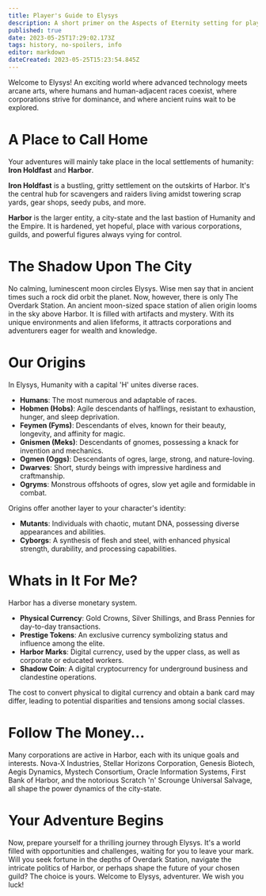 ```yaml
---
title: Player's Guide to Elysys
description: A short primer on the Aspects of Eternity setting for players
published: true
date: 2023-05-25T17:29:02.173Z
tags: history, no-spoilers, info
editor: markdown
dateCreated: 2023-05-25T15:23:54.845Z
---
```


Welcome to Elysys! An exciting world where advanced technology meets arcane arts, where humans and human-adjacent races coexist, where corporations strive for dominance, and where ancient ruins wait to be explored.

# **A Place to Call Home**

Your adventures will mainly take place in the local settlements of humanity: **Iron Holdfast** and **Harbor**.

**Iron Holdfast** is a bustling, gritty settlement on the outskirts of Harbor. It's the central hub for scavengers and raiders living amidst towering scrap yards, gear shops, seedy pubs, and more. 

**Harbor** is the larger entity, a city-state and the last bastion of Humanity and the Empire. It is hardened, yet hopeful, place with various corporations, guilds, and powerful figures always vying for control.

# **The Shadow Upon The City**

No calming, luminescent moon circles Elysys. Wise men say that in ancient times such a rock did orbit the planet. Now, however, there is only The Overdark Station. An ancient moon-sized space station of alien origin looms in the sky above Harbor. It is filled with artifacts and mystery. With its unique environments and alien lifeforms, it attracts corporations and adventurers eager for wealth and knowledge.

# **Our Origins**

In Elysys, Humanity with a capital 'H' unites diverse races. 

- **Humans**: The most numerous and adaptable of races.
- **Hobmen (Hobs)**: Agile descendants of halflings, resistant to exhaustion, hunger, and sleep deprivation.
- **Feymen (Fyms)**: Descendants of elves, known for their beauty, longevity, and affinity for magic.
- **Gnismen (Meks)**: Descendants of gnomes, possessing a knack for invention and mechanics.
- **Ogmen (Oggs)**: Descendants of ogres, large, strong, and nature-loving.
- **Dwarves**: Short, sturdy beings with impressive hardiness and craftmanship.
- **Ogryms**: Monstrous offshoots of ogres, slow yet agile and formidable in combat.

Origins offer another layer to your character's identity:

- **Mutants**: Individuals with chaotic, mutant DNA, possessing diverse appearances and abilities.
- **Cyborgs**: A synthesis of flesh and steel, with enhanced physical strength, durability, and processing capabilities.

# **Whats in It For Me?**

Harbor has a diverse monetary system.

- **Physical Currency**: Gold Crowns, Silver Shillings, and Brass Pennies for day-to-day transactions.
- **Prestige Tokens**: An exclusive currency symbolizing status and influence among the elite.
- **Harbor Marks**: Digital currency, used by the upper class, as well as corporate or educated workers.
- **Shadow Coin**: A digital cryptocurrency for underground business and clandestine operations.

The cost to convert physical to digital currency and obtain a bank card may differ, leading to potential disparities and tensions among social classes.

# **Follow The Money...**

Many corporations are active in Harbor, each with its unique goals and interests. Nova-X Industries, Stellar Horizons Corporation, Genesis Biotech, Aegis Dynamics, Mystech Consortium, Oracle Information Systems, First Bank of Harbor, and the notorious Scratch 'n' Scrounge Universal Salvage, all shape the power dynamics of the city-state.

# **Your Adventure Begins**

Now, prepare yourself for a thrilling journey through Elysys. It's a world filled with opportunities and challenges, waiting for you to leave your mark. Will you seek fortune in the depths of Overdark Station, navigate the intricate politics of Harbor, or perhaps shape the future of your chosen guild? The choice is yours. Welcome to Elysys, adventurer. We wish you luck!
